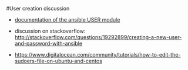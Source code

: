#User creation discussion

- [documentation of the ansible USER module](http://docs.ansible.com/user_module.html)
- discussion on stackoverflow: http://stackoverflow.com/questions/19292899/creating-a-new-user-and-password-with-ansible


- https://www.digitalocean.com/community/tutorials/how-to-edit-the-sudoers-file-on-ubuntu-and-centos